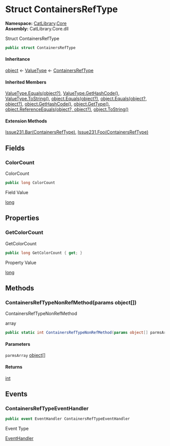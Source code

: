 ﻿# Struct ContainersRefType

__Namespace:__ [CatLibrary](CatLibrary.md).[Core](CatLibrary.Core.md)  
__Assembly:__ CatLibrary.Core.dll

Struct ContainersRefType

```csharp
public struct ContainersRefType
```

#### Inheritance

[object](https://learn.microsoft.com/dotnet/api/system.object) ← 
[ValueType](https://learn.microsoft.com/dotnet/api/system.valuetype) ← 
[ContainersRefType](CatLibrary.Core.ContainersRefType.md)

#### Inherited Members

[ValueType.Equals(object?)](https://learn.microsoft.com/dotnet/api/system.valuetype.equals), 
[ValueType.GetHashCode()](https://learn.microsoft.com/dotnet/api/system.valuetype.gethashcode), 
[ValueType.ToString()](https://learn.microsoft.com/dotnet/api/system.valuetype.tostring), 
[object.Equals(object?)](https://learn.microsoft.com/dotnet/api/system.object.equals#system-object-equals(system-object)), 
[object.Equals(object?, object?)](https://learn.microsoft.com/dotnet/api/system.object.equals#system-object-equals(system-object-system-object)), 
[object.GetHashCode()](https://learn.microsoft.com/dotnet/api/system.object.gethashcode), 
[object.GetType()](https://learn.microsoft.com/dotnet/api/system.object.gettype), 
[object.ReferenceEquals(object?, object?)](https://learn.microsoft.com/dotnet/api/system.object.referenceequals), 
[object.ToString()](https://learn.microsoft.com/dotnet/api/system.object.tostring)

#### Extension Methods

[Issue231.Bar(ContainersRefType)](CatLibrary.Core.Issue231.md#CatLibrary.Core.Issue231.Bar), 
[Issue231.Foo(ContainersRefType)](CatLibrary.Core.Issue231.md#CatLibrary.Core.Issue231.Foo)

## Fields

### ColorCount

ColorCount

```csharp
public long ColorCount
```

Field Value

[long](https://learn.microsoft.com/dotnet/api/system.int64)

## Properties

### GetColorCount

GetColorCount

```csharp
public long GetColorCount { get; }
```

Property Value

[long](https://learn.microsoft.com/dotnet/api/system.int64)

## Methods

### ContainersRefTypeNonRefMethod(params object[])

ContainersRefTypeNonRefMethod
<param name="parmsArray">array</param>

```csharp
public static int ContainersRefTypeNonRefMethod(params object[] parmsArray)
```

#### Parameters

`parmsArray` [object](https://learn.microsoft.com/dotnet/api/system.object)[]

#### Returns

[int](https://learn.microsoft.com/dotnet/api/system.int32)

## Events

### ContainersRefTypeEventHandler

```csharp
public event EventHandler ContainersRefTypeEventHandler
```

Event Type

[EventHandler](https://learn.microsoft.com/dotnet/api/system.eventhandler)

